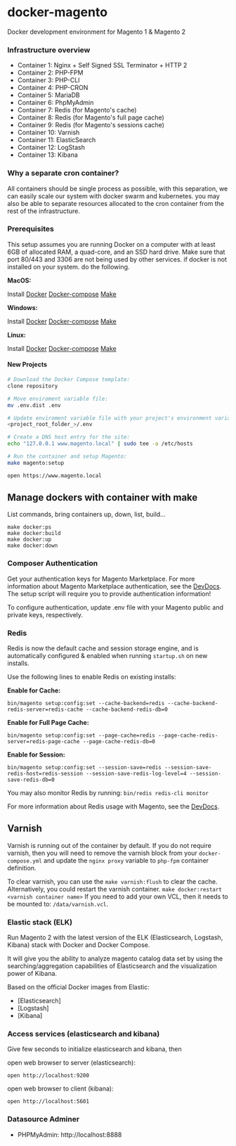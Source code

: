 # docker-magento
Docker development environment for Magento 1 &amp; Magento 2

### Infrastructure overview
* Container 1:  Nginx + Self Signed SSL Terminator + HTTP 2
* Container 2:  PHP-FPM
* Container 3:  PHP-CLI
* Container 4:  PHP-CRON
* Container 5:  MariaDB
* Container 6:  PhpMyAdmin
* Container 7:  Redis (for Magento's cache)
* Container 8:  Redis (for Magento's full page cache)
* Container 9:  Redis (for Magento's sessions cache)
* Container 10: Varnish
* Container 11: ElasticSearch
* Container 12: LogStash
* Container 13: Kibana


### Why a separate cron container?

All containers should be single process as possible, with this separation, we can easily scale our system with docker swarm and kubernetes. 
you may also be able to separate resources allocated to the cron container from the rest of the infrastructure.


### Prerequisites

This setup assumes you are running Docker on a computer with at least 6GB of allocated RAM, a quad-core, and an SSD hard drive.
Make sure that port 80/443 and 3306 are not being used by other services. 
if docker is not installed on your system. do the following.

**MacOS:**

Install 
    [Docker](https://docs.docker.com/docker-for-mac/install/)
    [Docker-compose](https://docs.docker.com/compose/install/#install-compose)
    [Make](https://www.gnu.org/software/make/)

**Windows:**

Install 
    [Docker](https://docs.docker.com/docker-for-windows/install/)
    [Docker-compose](https://docs.docker.com/compose/install/#install-compose)
    [Make](https://www.gnu.org/software/make/)

**Linux:**

Install 
    [Docker](https://docs.docker.com/engine/installation/linux/docker-ce/ubuntu/)
    [Docker-compose](https://docs.docker.com/compose/install/#install-compose)
    [Make](https://www.gnu.org/software/make/)


#### New Projects

```bash
# Download the Docker Compose template:
clone repository

# Move enviroment variable file:
mv .env.dist .env

# Update enviroment variable file with your project's environment variables:
<project_root_folder_>/.env

# Create a DNS host entry for the site:
echo "127.0.0.1 www.magento.local" | sudo tee -a /etc/hosts

# Run the container and setup Magento:
make magento:setup

open https://www.magento.local


```


## Manage dockers with container with make

List commands, bring containers  up, down, list, build...

    make docker:ps
    make docker:build
    make docker:up
    make docker:down



### Composer Authentication

Get your authentication keys for Magento Marketplace. 
For more information about Magento Marketplace authentication, see the [DevDocs](http://devdocs.magento.com/guides/v2.3/install-gde/prereq/connect-auth.html).  
The setup script will require you to provide authentication information!

To configure authentication, update .env file with your Magento public and private keys, respectively.


### Redis

Redis is now the default cache and session storage engine, and is automatically configured & enabled when running `startup.sh` on new installs.

Use the following lines to enable Redis on existing installs:

**Enable for Cache:**

`bin/magento setup:config:set --cache-backend=redis --cache-backend-redis-server=redis-cache --cache-backend-redis-db=0`

**Enable for Full Page Cache:**

`bin/magento setup:config:set --page-cache=redis --page-cache-redis-server=redis-page-cache --page-cache-redis-db=0`

**Enable for Session:**

`bin/magento setup:config:set --session-save=redis --session-save-redis-host=redis-session --session-save-redis-log-level=4 --session-save-redis-db=0`

You may also monitor Redis by running: `bin/redis redis-cli monitor`

For more information about Redis usage with Magento, see the <a href="https://devdocs.magento.com/guides/v2.3/config-guide/redis/redis-session.html" target="_blank">DevDocs</a>.

## Varnish

Varnish is running out of the container by default. If you do not require varnish, then you will need to remove the varnish block from your `docker-compose.yml` and update the `nginx proxy` variable to `php-fpm` container definition.

To clear varnish, you can use the `make varnish:flush` to clear the cache. 
Alternatively, you could restart the varnish container. `make docker:restart <varnish container name>`
If you need to add your own VCL, then it needs to be mounted to: `/data/varnish.vcl`.



### Elastic stack (ELK)

Run Magento 2 with the latest version of the ELK (Elasticsearch, Logstash, Kibana) stack with Docker and Docker Compose.

It will give you the ability to analyze magento catalog data set by using the searching/aggregation capabilities of Elasticsearch
and the visualization power of Kibana.

Based on the official Docker images from Elastic:

* [Elasticsearch]
* [Logstash]
* [Kibana]


### Access services (elasticsearch and kibana)
Give few seconds to initialize elasticsearch and kibana, then 

open web browser to server (elasticsearch):

    open http://localhost:9200
    
open web browser to client (kibana):    
    
    open http://localhost:5601


### Datasource Adminer

- PHPMyAdmin: http://localhost:8888